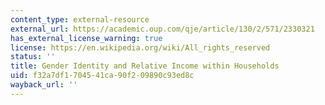 ```yaml
---
content_type: external-resource
external_url: https://academic.oup.com/qje/article/130/2/571/2330321
has_external_license_warning: true
license: https://en.wikipedia.org/wiki/All_rights_reserved
status: ''
title: Gender Identity and Relative Income within Households
uid: f32a7df1-7045-41ca-90f2-09890c93ed8c
wayback_url: ''
---
```


